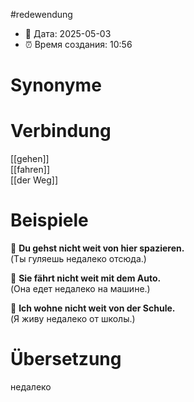 
#redewendung 
- 📍 Дата: 2025-05-03
- ⏰ Время создания: 10:56
# Synonyme

# Verbindung 
[[gehen]]  
[[fahren]]  
[[der Weg]]
# Beispiele
🔹 **Du gehst nicht weit von hier spazieren.**  
(Ты гуляешь недалеко отсюда.)

🔹 **Sie fährt nicht weit mit dem Auto.**  
(Она едет недалеко на машине.)

🔹 **Ich wohne nicht weit von der Schule.**  
(Я живу недалеко от школы.)
# Übersetzung
недалеко